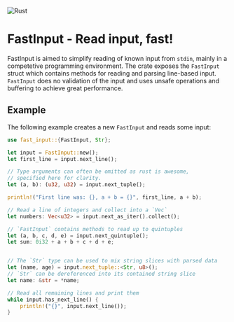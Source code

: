 ![Rust](https://github.com/KlasafGeijerstam/fast_input/workflows/Rust/badge.svg?event=push)
# FastInput - Read input, fast!

FastInput is aimed to simplify reading of known input from `stdin`,
mainly in a competetive programming environment. The crate exposes
the `FastInput` struct which contains methods for reading and parsing
line-based input. `FastInput` does no validation of the input and
uses unsafe operations and buffering to achieve great performance.


## Example

The following example creates a new `FastInput` and reads some input:

```rust
use fast_input::{FastInput, Str};

let input = FastInput::new();
let first_line = input.next_line();

// Type arguments can often be omitted as rust is awesome,
// specified here for clarity.
let (a, b): (u32, u32) = input.next_tuple();

println!("First line was: {}, a + b = {}", first_line, a + b);

// Read a line of integers and collect into a `Vec`
let numbers: Vec<u32> = input.next_as_iter().collect();

// `FastInput` contains methods to read up to quintuples
let (a, b, c, d, e) = input.next_quintuple();
let sum: 0i32 + a + b + c + d + e;


// The `Str` type can be used to mix string slices with parsed data
let (name, age) = input.next_tuple::<Str, u8>();
// `Str` can be dereferenced into its contained string slice
let name: &str = *name;

// Read all remaining lines and print them
while input.has_next_line() {
    println!("{}", input.next_line());
}
```
